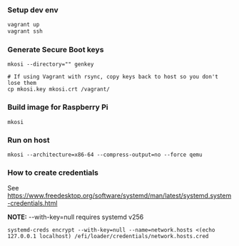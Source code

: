 ### Setup dev env
```bash
vagrant up
vagrant ssh
```

### Generate Secure Boot keys
``` 
mkosi --directory="" genkey

# If using Vagrant with rsync, copy keys back to host so you don't lose them
cp mkosi.key mkosi.crt /vagrant/ 
```

### Build image for Raspberry Pi
```
mkosi
```

### Run on host
```
mkosi --architecture=x86-64 --compress-output=no --force qemu
```


### How to create credentials

See https://www.freedesktop.org/software/systemd/man/latest/systemd.system-credentials.html

**NOTE:** --with-key=null requires systemd v256

```
systemd-creds encrypt --with-key=null --name=network.hosts <(echo 127.0.0.1 localhost) /efi/loader/credentials/network.hosts.cred
```
